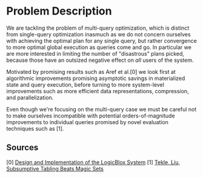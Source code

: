 # Problem Description

We are tackling the problem of multi-query optimization, which is
distinct from single-query optimization inasmuch as we do not concern
ourselves with achieving the optimal plan for any single query, but
rather convergence to more optimal global execution as queries come
and go. In particular we are more interested in limiting the number of
"disastrous" plans picked, because those have an outsized negative
effect on *all* users of the system.

Motivated by promising results such as Aref et al.[0] we look first at
algorithmic improvements promising asymptotic savings in materialized
state and query execution, before turning to more system-level
improvements such as more efficient data representations, compression,
and parallelization.

Even though we're focusing on the multi-query case we must be careful
not to make ourselves incompatible with potential orders-of-magnitude
improvements to individual queries promised by novel evaluation
techniques such as [1].

## Sources

[0] [Design and Implementation of the LogicBlox System](../sources/logicblox.pdf)
[1] [Tekle, Liu, Subsumptive Tabling Beats Magic Sets](../sources/subsumptive-tabling.pdf)
